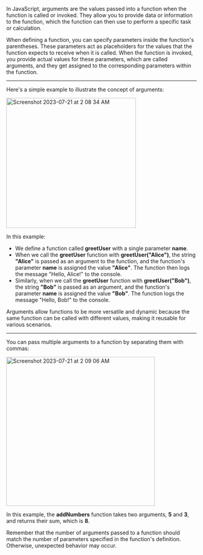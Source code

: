 In JavaScript, arguments are the values passed into a function when the function is called or invoked. They allow you to provide data or information to the function, which the function can then use to perform a specific task or calculation.

When defining a function, you can specify parameters inside the function's parentheses. These parameters act as placeholders for the values that the function expects to receive when it is called. When the function is invoked, you provide actual values for these parameters, which are called arguments, and they get assigned to the corresponding parameters within the function.

***

Here's a simple example to illustrate the concept of arguments:

<img width="343" alt="Screenshot 2023-07-21 at 2 08 34 AM" src="https://github.com/ERA-Solutions-LLC/JavaScript-Intermediate-Assignments/assets/92329761/22d6dea5-f2ab-4d0c-8a93-484034212208">

In this example:

* We define a function called **greetUser** with a single parameter **name**.
* When we call the **greetUser** function with **greetUser("Alice")**, the string **"Alice"** is passed as an argument to the function, and the function's parameter **name** is assigned the value **"Alice"**. The function then logs the message "Hello, Alice!" to the console.
* Similarly, when we call the **greetUser** function with **greetUser("Bob")**, the string **"Bob"** is passed as an argument, and the function's parameter **name** is assigned the value **"Bob"**. The function logs the message "Hello, Bob!" to the console.

Arguments allow functions to be more versatile and dynamic because the same function can be called with different values, making it reusable for various scenarios.

***

You can pass multiple arguments to a function by separating them with commas:

<img width="393" alt="Screenshot 2023-07-21 at 2 09 06 AM" src="https://github.com/ERA-Solutions-LLC/JavaScript-Intermediate-Assignments/assets/92329761/cf4d3d7d-b643-48e1-b3c7-08d7ded28377">

In this example, the **addNumbers** function takes two arguments, **5** and **3**, and returns their sum, which is **8**.

Remember that the number of arguments passed to a function should match the number of parameters specified in the function's definition. Otherwise, unexpected behavior may occur.
